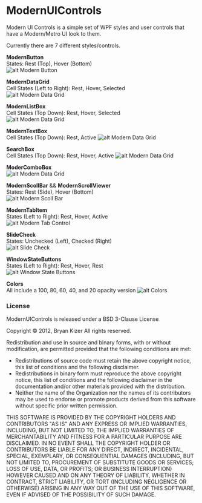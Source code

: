 # ModernUIControls
Modern UI Controls is a simple set of WPF styles and user controls that have a Modern/Metro UI look to them.

Currently there are 7 different styles/controls.

**ModernButton**  
States: Rest (Top), Hover (Bottom)  
![alt Modern Button](http://bryanckizer.com/gitimg/button.png)  

**ModernDataGrid**  
Cell States (Left to Right): Rest, Hover, Selected  
![alt Modern Data Grid](http://bryanckizer.com/gitimg/datagrid.png)  

**ModernListBox**  
Cell States (Top Down): Rest, Hover, Selected  
![alt Modern Data Grid](http://bryanckizer.com/gitimg/Listbox.png)  

**ModernTextBox**  
Cell States (Top Down): Rest, Active 
![alt Modern Data Grid](http://bryanckizer.com/gitimg/text-box.png) 

**SearchBox**  
Cell States (Top Down): Rest, Hover, Active 
![alt Modern Data Grid](http://bryanckizer.com/gitimg/search-box.png) 

**ModerComboBox**  
![alt Modern Data Grid](http://bryanckizer.com/gitimg/combo-box.png)  

**ModernScollBar** && **ModernScrollViewer**  
States: Rest (Side), Hover (Bottom)  
![alt Modern Scoll Bar](http://bryanckizer.com/gitimg/scroll-bar.png)  

**ModernTabItem**  
States (Left to Right): Rest, Hover, Active  
![alt Modern Tab Control](http://bryanckizer.com/gitimg/tab-control.png)  

**SlideCheck**  
States: Unchecked (Left), Checked (Right)  
![alt Slide Check](http://bryanckizer.com/gitimg/check-sliders.png)  

**WindowStateButtons**  
States (Left to Right): Rest, Hover, Rest  
![alt Window State Buttons](http://bryanckizer.com/gitimg/win-state-btns.png)  

**Colors**  
All include a 100, 80, 60, 40, and 20 opacity version
![alt Colors](http://bryanckizer.com/gitimg/colors.png)  

### License
ModernUIControls is released under a BSD 3-Clause License

Copyright &copy; 2012, Bryan Kizer
All rights reserved. 

Redistribution and use in source and binary forms, with or without 
modification, are permitted provided that the following conditions are 
met: 

* Redistributions of source code must retain the above copyright notice, 
  this list of conditions and the following disclaimer.
* Redistributions in binary form must reproduce the above copyright notice,
  this list of conditions and the following disclaimer in the documentation
  and/or other materials provided with the distribution.
* Neither the name of the Organization nor the names of its contributors 
  may be used to endorse or promote products derived from this software 
  without specific prior written permission. 
  
THIS SOFTWARE IS PROVIDED BY THE COPYRIGHT HOLDERS AND CONTRIBUTORS "AS 
IS" AND ANY EXPRESS OR IMPLIED WARRANTIES, INCLUDING, BUT NOT LIMITED 
TO, THE IMPLIED WARRANTIES OF MERCHANTABILITY AND FITNESS FOR A 
PARTICULAR PURPOSE ARE DISCLAIMED. IN NO EVENT SHALL THE COPYRIGHT 
HOLDER OR CONTRIBUTORS BE LIABLE FOR ANY DIRECT, INDIRECT, INCIDENTAL, 
SPECIAL, EXEMPLARY, OR CONSEQUENTIAL DAMAGES (INCLUDING, BUT NOT LIMITED 
TO, PROCUREMENT OF SUBSTITUTE GOODS OR SERVICES; LOSS OF USE, DATA, OR 
PROFITS; OR BUSINESS INTERRUPTION) HOWEVER CAUSED AND ON ANY THEORY OF 
LIABILITY, WHETHER IN CONTRACT, STRICT LIABILITY, OR TORT (INCLUDING 
NEGLIGENCE OR OTHERWISE) ARISING IN ANY WAY OUT OF THE USE OF THIS 
SOFTWARE, EVEN IF ADVISED OF THE POSSIBILITY OF SUCH DAMAGE. 
